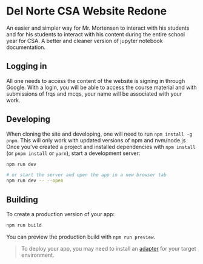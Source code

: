 # Del Norte CSA Website Redone

An easier and simpler way for Mr. Mortensen to interact with his students and for his students to interact with his content during the entire school year for CSA. A better and cleaner version of jupyter notebook documentation.

## Logging in

All one needs to access the content of the website is signing in through Google. With a login, you will be able to access the course material and with submissions of frqs and mcqs, your name will be associated with your work.


## Developing

When cloning the site and developing, one will need to run ` npm install -g pnpm `. This will only work with updated versions of npm and nvm/node.js
Once you've created a project and installed dependencies with `npm install` (or `pnpm install` or `yarn`), start a development server:

```bash
npm run dev

# or start the server and open the app in a new browser tab
npm run dev -- --open
```

## Building

To create a production version of your app:

```bash
npm run build
```

You can preview the production build with `npm run preview`.

> To deploy your app, you may need to install an [adapter](https://kit.svelte.dev/docs/adapters) for your target environment.
